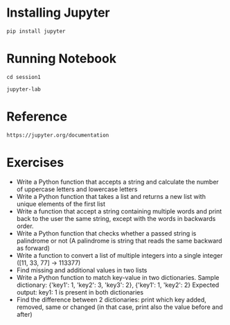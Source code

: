 # **Installing Jupyter**


`pip install jupyter`

# **Running Notebook**

`cd session1`

`jupyter-lab`

# **Reference**

`https://jupyter.org/documentation`

# **Exercises**

* Write a Python function that accepts a string and calculate the number of uppercase letters and lowercase letters
* Write a Python function that takes a list and returns a new list with unique elements of the first list
* Write a function that accept a string containing multiple words and print back to the user the same string, except with the words in backwards order.
* Write a Python function that checks whether a passed string is palindrome or not (A palindrome is string that reads the same backward as forward)
* Write a function to convert a list of multiple integers into a single integer ([11, 33, 77] → 113377)
* Find missing and additional values in two lists
* Write a Python function to match key-value in two dictionaries.
Sample dictionary: {'key1': 1, 'key2': 3, 'key3': 2}, {'key1': 1, 'key2': 2}
Expected output: key1: 1 is present in both dictionaries
* Find the difference between 2 dictionaries: print which key added, removed, same or changed (in that case, print also the value before and after)



